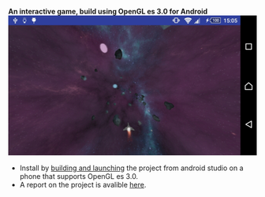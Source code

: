 **An interactive game, build using OpenGL es 3.0 for Android**
![Screenshot](header.jpg)
* Install by [building and launching](https://developer.android.com/studio/run/index.html) the project from android studio on a phone that supports OpenGL es 3.0.
* A report on the project is avalible [here](interactive-graphics-application ).

